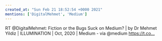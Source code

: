 ```yaml
---
created_at: "Sun Feb 21 18:52:54 +0000 2021"
mentions: ['DigitalMehmet', 'Medium']
---
```


RT @DigitalMehmet: Fiction or the Bugs Suck on Medium? | by Dr Mehmet Yildiz | ILLUMINATION | Oct, 2020 | Medium - via @medium https://t.co…